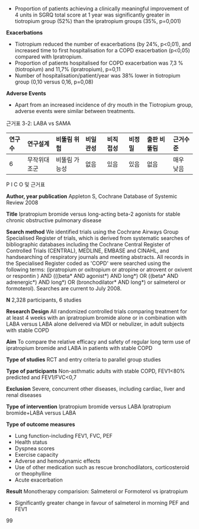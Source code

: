- Proportion of patients achieving a clinically meaningful improvement of 4 units in SGRQ total score at 1 year was significantly greater in tiotropium group (52%) than the ipratropium groups (35%, p=0,001)

**Exacerbations**
- Tiotropium reduced the number of exacerbations (by 24%, p<0,01), and increased time to first hospitalisation for a COPD exacerbation (p<0,05) compared with Ipratropium.
- Proportion of patients hospitalised for COPD exacerbation was 7,3 % (tiotropium) and 11,7% (ipratropium), p=0,11
- Number of hospitalisation/patient/year was 38% lower in tiotropium group (0,10 versus 0,16, p=0,08)

**Adverse Events**
- Apart from an increased incidence of dry mouth in the Tiotropium group, adverse events were similar between treatments.

근거표 3-2: LABA vs SAMA

| 연구수 | 연구설계   | 비뚤림 위험    | 비일관성 | 비직접성 | 비정밀 | 출판 비뚤림 | 근거수준   |
| :----- | :--------- | :------------- | :------- | :------- | :----- | :---------- | :--------- |
| 6      | 무작위대조군 | 비뚤림 가능성 | 없음     | 있음     | 있음   | 없음        | 매우 낮음 |

P I C O 및 근거표

**Author, year publication**
Appleton S, Cochrane Database of Systemic Review 2008

**Title**
Ipratropium bromide versus long-acting beta-2 agonists for stable chronic obstructive pulmonary disease

**Search method**
We identified trials using the Cochrane Airways Group Specialised Register of trials, which is derived from systematic searches of bibliographic databases including the Cochrane Central Register of Controlled Trials (CENTRAL), MEDLINE, EMBASE and CINAHL, and handsearching of respiratory journals and meeting abstracts. All records in the Specialised Register coded as 'COPD' were searched using the following terms: (ipratropium or oxitropium or atropine or atrovent or oxivent or respontin ) AND (((beta\* AND agonist\*) AND long\*) OR ((beta\* AND adrenergic\*) AND long\*) OR (bronchodilator\* AND long\*) or salmeterol or formoterol). Searches are current to July 2008.

**N**
2,328 participants, 6 studies

**Research Design**
All randomized controlled trials comparing treatment for at least 4 weeks with an ipratropium bromide alone or in combination with LABA versus LABA alone delivered via MDI or nebulizer, in adult subjects with stable COPD

**Aim**
To compare the relative efficacy and safety of regular long term use of ipratropium bromide and LABA in patients with stable COPD

**Type of studies**
RCT and entry criteria to parallel group studies

**Type of participants**
Non-asthmatic adults with stable COPD, FEV1<80% predicted and FEV1/FVC<0,7

**Exclusion**
Severe, concurrent other diseases, including cardiac, liver and renal diseases

**Type of intervention**
Ipratropium bromide versus LABA
Ipratropium bromide+LABA versus LABA

**Type of outcome measures**
- Lung function-including FEV1, FVC, PEF
- Health status
- Dyspnea scores
- Exercise capacity
- Adverse and hemodynamic effects
- Use of other medication such as rescue bronchodilators, corticosteroid or theophylline
- Acute exacerbation

**Result**
Monotherapy comparision: Salmeterol or Formoterol vs ipratropium
- Significantly greater change in favour of salmeterol in morning PEF and FEV1

<PAGE>99
